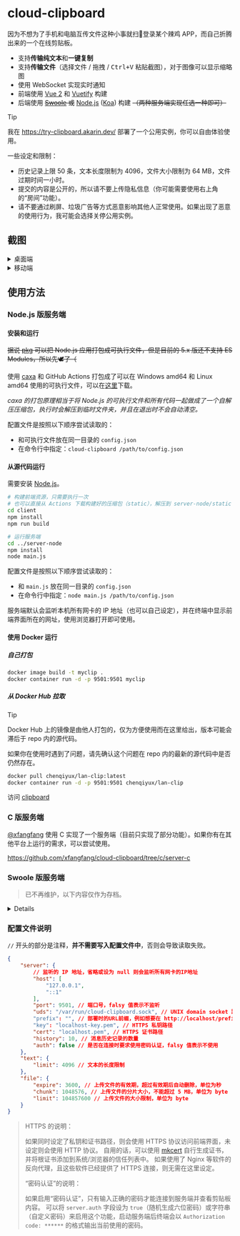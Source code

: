 # cloud-clipboard

因为不想为了手机和电脑互传文件这种小事就扫🐴登录某个辣鸡 APP，而自己折腾出来的一个在线剪贴板。

* 支持**传输纯文本**和**一键复制**
* 支持**传输文件**（选择文件 / 拖拽 / <kbd>Ctrl+V</kbd> 粘贴截图），对于图像可以显示缩略图
* 使用 WebSocket 实现实时通知
* 前端使用 [Vue 2](https://cn.vuejs.org) 和 [Vuetify](https://vuetifyjs.com/zh-Hans/) 构建
* 后端使用 ~~[Swoole](https://www.swoole.com) 或~~ [Node.js](https://nodejs.org) ([Koa](https://github.com/koajs/koa)) 构建 ~~（两种服务端实现任选一种即可）~~

> [!TIP]
>
> 我在 https://try-clipboard.akarin.dev/ 部署了一个公用实例，你可以自由体验使用。
>
> 一些设定和限制：
>
> * 历史记录上限 50 条，文本长度限制为 4096，文件大小限制为 64 MB，文件过期时间一小时。
> * 提交的内容是公开的，所以请不要上传隐私信息（你可能需要使用右上角的“房间”功能）。
> * 请不要通过刷屏、垃圾广告等方式恶意影响其他人正常使用。如果出现了恶意的使用行为，我可能会选择关停公用实例。

## 截图

<details>
<summary>桌面端</summary>

![](https://ae01.alicdn.com/kf/Hfce3a9b69b3d404c8e3073ab0fffa913v.png)

</details>

<details>
<summary>移动端</summary>

![](https://ae01.alicdn.com/kf/Hbf859dd0e42c4406bf94a6b6f2f4658cf.png)

</details>

## 使用方法

### Node.js 版服务端

#### 安装和运行

~~据说 [pkg](https://github.com/vercel/pkg) 可以把 Node.js 应用打包成可执行文件，但是目前的 5.x 版还不支持 ES Modules，所以先🕊️了（~~

使用 [caxa](https://github.com/leafac/caxa) 和 GitHub Actions 打包成了可以在 Windows amd64 和 Linux amd64 使用的可执行文件，可以在[这里](https://nightly.link/TransparentLC/cloud-clipboard/workflows/ci/master)下载。

*caxa 的打包原理相当于将 Node.js 的可执行文件和所有代码一起做成了一个自解压压缩包，执行时会解压到临时文件夹，并且在退出时不会自动清空。*

配置文件是按照以下顺序尝试读取的：

* 和可执行文件放在同一目录的 `config.json`
* 在命令行中指定：`cloud-clipboard /path/to/config.json`

#### 从源代码运行

需要安装 [Node.js](https://nodejs.org)。

```bash
# 构建前端资源，只需要执行一次
# 也可以直接从 Actions 下载构建好的压缩包（static），解压到 server-node/static
cd client
npm install
npm run build

# 运行服务端
cd ../server-node
npm install
node main.js
```

配置文件是按照以下顺序尝试读取的：

* 和 `main.js` 放在同一目录的 `config.json`
* 在命令行中指定：`node main.js /path/to/config.json`

服务端默认会监听本机所有网卡的 IP 地址（也可以自己设定），并在终端中显示前端界面所在的网址，使用浏览器打开即可使用。

#### 使用 Docker 运行

##### 自己打包

```bash
docker image build -t myclip .
docker container run -d -p 9501:9501 myclip
```

##### 从 Docker Hub 拉取

> [!TIP]
> Docker Hub 上的镜像是由他人打包的，仅为方便使用而在这里给出，版本可能会滞后于 repo 内的源代码。
>
> 如果你在使用时遇到了问题，请先确认这个问题在 repo 内的最新的源代码中是否仍然存在。

```bash
docker pull chenqiyux/lan-clip:latest
docker container run -d -p 9501:9501 chenqiyux/lan-clip
```

访问 [clipboard](http://127.0.0.1:9501)

### C 版服务端

[@xfangfang](https://github.com/xfangfang) 使用 C 实现了一个服务端（目前只实现了部分功能）。如果你有在其他平台上运行的需求，可以尝试使用。

https://github.com/xfangfang/cloud-clipboard/tree/c/server-c

### Swoole 版服务端

> 已不再维护，以下内容仅作为存档。

<details>

#### 准备环境

需要安装了 Swoole 扩展的 PHP 运行环境。

* Linux：参见 Swoole 文档的[安装说明](https://wiki.swoole.com/#/environment)
* Windows：使用官方在百毒网盘上提供的 [Cygwin 整合包](https://pan.baidu.com/s/15RodWdoIgwBLmG1I5HXzOg#list/path=%2Fsharelink2059756482-531706993208199%2Fswoole%2Fcygwin)（或者从[这里](https://files.catbox.moe/wz2ktt.zip)下载我自己搬运的 4.5.0 RC1 版本），~~也可以在 WSL(Windows Subsystem for Linux) 中安装运行环境~~

> 可能是由于 WSL 的缺陷，在 WSL 下多次刷新页面后开始有概率出现错误导致服务端挂掉：
> ```text
> WARNING swReactorEpoll_set(:178): reactor#0->set(fd=15|type=0|events=5) failed, Error: No such file or directory
> 段错误 (核心已转储)
> ```
> Cygwin 整合包下暂未发现类似的问题。

在命令行中输入 `php --ri swoole`，可以输出配置信息就代表准备完成了～

#### 安装和运行

~~实际上也不能叫安装，毕竟下载之后就可以直接用了~~

1. 前往 [Release](https://github.com/TransparentLC/cloud-clipboard/releases) 下载最新的 `cloud-clipboard.phar`。
2. 在同一目录新建配置文件 `config.json`（可以参见下面的说明），**一定要根据实际修改 IP 地址！**
3. `php cloud-clipboard.phar`
4. 打开 `http://192.168.1.136:9501`（需要替换为在配置文件中**实际设定的地址和端口**）即可使用～

#### 从源代码运行

需要安装 [Vue CLI](https://cli.vuejs.org/zh/guide/installation.html) 和 [Composer](https://getcomposer.org/download/)。

```bash
cd client
npm install
npm run build
cd ../server
composer install --no-dev

# 从源代码直接运行
php main.php

# 生成 Phar
cd ..
php build-phar.php
```

</details>

### 配置文件说明

`//` 开头的部分是注释，**并不需要写入配置文件中**，否则会导致读取失败。

```json
{
    "server": {
        // 监听的 IP 地址，省略或设为 null 则会监听所有网卡的IP地址
        "host": [
            "127.0.0.1",
            "::1"
        ],
        "port": 9501, // 端口号，falsy 值表示不监听
        "uds": "/var/run/cloud-clipboard.sock", // UNIX domain socket 路径，可以后接“:666”设定权限（默认666），falsy 值表示不监听
        "prefix": "", // 部署时的URL前缀，例如想要在 http://localhost/prefix/ 访问，则将这一项设为 /prefix
        "key": "localhost-key.pem", // HTTPS 私钥路径
        "cert": "localhost.pem", // HTTPS 证书路径
        "history": 10, // 消息历史记录的数量
        "auth": false // 是否在连接时要求使用密码认证，falsy 值表示不使用
    },
    "text": {
        "limit": 4096 // 文本的长度限制
    },
    "file": {
        "expire": 3600, // 上传文件的有效期，超过有效期后自动删除，单位为秒
        "chunk": 1048576, // 上传文件的分片大小，不能超过 5 MB，单位为 byte
        "limit": 104857600 // 上传文件的大小限制，单位为 byte
    }
}
```
> HTTPS 的说明：
>
> 如果同时设定了私钥和证书路径，则会使用 HTTPS 协议访问前端界面，未设定则会使用 HTTP 协议。
> 自用的话，可以使用 [mkcert](https://mkcert.dev/) 自行生成证书，并将根证书添加到系统/浏览器的信任列表中。
> 如果使用了 Nginx 等软件的反向代理，且这些软件已经提供了 HTTPS 连接，则无需在这里设定。
>
> “密码认证”的说明：
>
> 如果启用“密码认证”，只有输入正确的密码才能连接到服务端并查看剪贴板内容。
> 可以将 `server.auth` 字段设为 `true`（随机生成六位密码）或字符串（自定义密码）来启用这个功能，启动服务端后终端会以 `Authorization code: ******` 的格式输出当前使用的密码。
